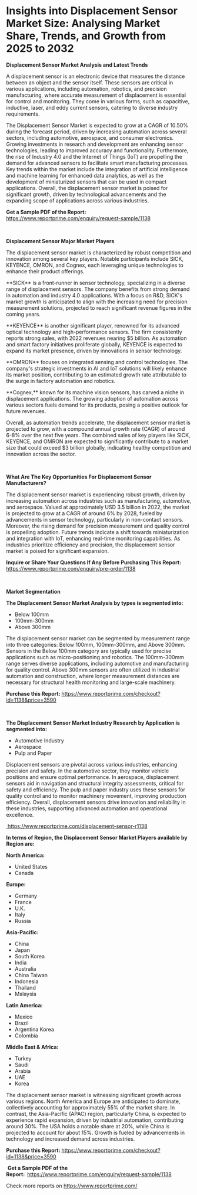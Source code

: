 <p><h1>Insights into Displacement Sensor Market Size: Analysing Market Share, Trends, and Growth from 2025 to 2032</h1></p><p><strong>Displacement Sensor Market Analysis and Latest Trends</strong></p>
<p><p>A displacement sensor is an electronic device that measures the distance between an object and the sensor itself. These sensors are critical in various applications, including automation, robotics, and precision manufacturing, where accurate measurement of displacement is essential for control and monitoring. They come in various forms, such as capacitive, inductive, laser, and eddy current sensors, catering to diverse industry requirements.</p><p>The Displacement Sensor Market is expected to grow at a CAGR of 10.50% during the forecast period, driven by increasing automation across several sectors, including automotive, aerospace, and consumer electronics. Growing investments in research and development are enhancing sensor technologies, leading to improved accuracy and functionality. Furthermore, the rise of Industry 4.0 and the Internet of Things (IoT) are propelling the demand for advanced sensors to facilitate smart manufacturing processes. Key trends within the market include the integration of artificial intelligence and machine learning for enhanced data analytics, as well as the development of miniaturized sensors that can be used in compact applications. Overall, the displacement sensor market is poised for significant growth, driven by technological advancements and the expanding scope of applications across various industries.</p></p>
<p><strong>Get a Sample PDF of the Report:&nbsp;</strong> <a href="https://www.reportprime.com/enquiry/request-sample/1138?utm_campaign=2641&utm_medium=2&utm_source=Github&utm_content=ia&utm_term=18032025&utm_id=displacement-sensor">https://www.reportprime.com/enquiry/request-sample/1138</a></p>
<p>&nbsp;</p>
<p><strong>Displacement Sensor Major Market Players</strong></p>
<p><p>The displacement sensor market is characterized by robust competition and innovation among several key players. Notable participants include SICK, KEYENCE, OMRON, and Cognex, each leveraging unique technologies to enhance their product offerings.</p><p>**SICK** is a front-runner in sensor technology, specializing in a diverse range of displacement sensors. The company benefits from strong demand in automation and industry 4.0 applications. With a focus on R&D, SICK's market growth is anticipated to align with the increasing need for precision measurement solutions, projected to reach significant revenue figures in the coming years.</p><p>**KEYENCE** is another significant player, renowned for its advanced optical technology and high-performance sensors. The firm consistently reports strong sales, with 2022 revenues nearing $5 billion. As automation and smart factory initiatives proliferate globally, KEYENCE is expected to expand its market presence, driven by innovations in sensor technology.</p><p>**OMRON** focuses on integrated sensing and control technologies. The company's strategic investments in AI and IoT solutions will likely enhance its market position, contributing to an estimated growth rate attributable to the surge in factory automation and robotics.</p><p>**Cognex,** known for its machine vision sensors, has carved a niche in displacement applications. The growing adoption of automation across various sectors fuels demand for its products, posing a positive outlook for future revenues.</p><p>Overall, as automation trends accelerate, the displacement sensor market is projected to grow, with a compound annual growth rate (CAGR) of around 6-8% over the next five years. The combined sales of key players like SICK, KEYENCE, and OMRON are expected to significantly contribute to a market size that could exceed $3 billion globally, indicating healthy competition and innovation across the sector.</p></p>
<p>&nbsp;</p>
<p><strong>What Are The Key Opportunities For Displacement Sensor Manufacturers?</strong></p>
<p><p>The displacement sensor market is experiencing robust growth, driven by increasing automation across industries such as manufacturing, automotive, and aerospace. Valued at approximately USD 3.5 billion in 2022, the market is projected to grow at a CAGR of around 6% by 2028, fueled by advancements in sensor technology, particularly in non-contact sensors. Moreover, the rising demand for precision measurement and quality control is propelling adoption. Future trends indicate a shift towards miniaturization and integration with IoT, enhancing real-time monitoring capabilities. As industries prioritize efficiency and precision, the displacement sensor market is poised for significant expansion.</p></p>
<p><strong>Inquire or Share Your Questions If Any Before Purchasing This Report:</strong> <a href="https://www.reportprime.com/enquiry/pre-order/1138?utm_campaign=2641&utm_medium=2&utm_source=Github&utm_content=ia&utm_term=18032025&utm_id=displacement-sensor">https://www.reportprime.com/enquiry/pre-order/1138</a></p>
<p>&nbsp;</p>
<p><strong>Market Segmentation</strong></p>
<p><strong>The Displacement Sensor Market Analysis by types is segmented into:</strong></p>
<p><ul><li>Below 100mm</li><li>100mm-300mm</li><li>Above 300mm</li></ul></p>
<p><p>The displacement sensor market can be segmented by measurement range into three categories: Below 100mm, 100mm-300mm, and Above 300mm. Sensors in the Below 100mm category are typically used for precise applications such as micro-positioning and robotics. The 100mm-300mm range serves diverse applications, including automotive and manufacturing for quality control. Above 300mm sensors are often utilized in industrial automation and construction, where longer measurement distances are necessary for structural health monitoring and large-scale machinery.</p></p>
<p><strong>Purchase this Report:&nbsp;</strong><a href="https://www.reportprime.com/checkout?id=1138&price=3590&utm_campaign=2641&utm_medium=2&utm_source=Github&utm_content=ia&utm_term=18032025&utm_id=displacement-sensor">https://www.reportprime.com/checkout?id=1138&price=3590</a></p>
<p>&nbsp;</p>
<p><strong>The Displacement Sensor Market Industry Research by Application is segmented into:</strong></p>
<p><ul><li>Automotive Industry</li><li>Aerospace</li><li>Pulp and Paper</li></ul></p>
<p><p>Displacement sensors are pivotal across various industries, enhancing precision and safety. In the automotive sector, they monitor vehicle positions and ensure optimal performance. In aerospace, displacement sensors aid in navigation and structural integrity assessments, critical for safety and efficiency. The pulp and paper industry uses these sensors for quality control and to monitor machinery movement, improving production efficiency. Overall, displacement sensors drive innovation and reliability in these industries, supporting advanced automation and operational excellence.</p></p>
<p><a href="https://www.reportprime.com/displacement-sensor-r1138?utm_campaign=2641&utm_medium=2&utm_source=Github&utm_content=ia&utm_term=18032025&utm_id=displacement-sensor">&nbsp;https://www.reportprime.com/displacement-sensor-r1138</a></p>
<p><strong>In terms of Region, the Displacement Sensor Market Players available by Region are:</strong></p>
<p>
    <p> <strong> North America: </strong>
        <ul>
            <li>United States</li>
            <li>Canada</li>
        </ul>
        </p> 
    <p> <strong> Europe: </strong>
        <ul>
            <li>Germany</li>
            <li>France</li>
            <li>U.K.</li>
            <li>Italy</li>
            <li>Russia</li>
        </ul>
        </p> 
    <p> <strong> Asia-Pacific: </strong>
        <ul>
            <li>China</li>
            <li>Japan</li>
            <li>South Korea</li>
            <li>India</li>
            <li>Australia</li>
            <li>China Taiwan</li>
            <li>Indonesia</li>
            <li>Thailand</li>
            <li>Malaysia</li>
        </ul>
        </p> 
    <p> <strong> Latin America: </strong>
        <ul>
            <li>Mexico</li>
            <li>Brazil</li>
            <li>Argentina Korea</li>
            <li>Colombia</li>
        </ul>
        </p> 
    <p> <strong> Middle East & Africa: </strong>
        <ul>
            <li>Turkey</li>
            <li>Saudi</li>
            <li>Arabia</li>
            <li>UAE</li>
            <li>Korea</li>
        </ul>
    </p>
    </p>
<p><p>The displacement sensor market is witnessing significant growth across various regions. North America and Europe are anticipated to dominate, collectively accounting for approximately 55% of the market share. In contrast, the Asia-Pacific (APAC) region, particularly China, is expected to experience rapid expansion, driven by industrial automation, contributing around 30%. The USA holds a notable share at 20%, while China is projected to account for about 15%. Growth is fueled by advancements in technology and increased demand across industries.</p></p>
<p><strong>Purchase this Report: </strong><a href="https://www.reportprime.com/checkout?id=1138&price=3590&utm_campaign=2641&utm_medium=2&utm_source=Github&utm_content=ia&utm_term=18032025&utm_id=displacement-sensor">https://www.reportprime.com/checkout?id=1138&price=3590</a></p>
<p>&nbsp;<strong>Get a Sample PDF of the Report:&nbsp;&nbsp;</strong><a href="https://www.reportprime.com/enquiry/request-sample/1138?utm_campaign=2641&utm_medium=2&utm_source=Github&utm_content=ia&utm_term=18032025&utm_id=displacement-sensor">https://www.reportprime.com/enquiry/request-sample/1138</a></p>
<p><strong></strong></p>
<p>Check more reports on <a href="https://www.reportprime.com/?utm_campaign=2641&utm_medium=2&utm_source=Github&utm_content=ia&utm_term=18032025&utm_id=displacement-sensor">https://www.reportprime.com/</a></p>